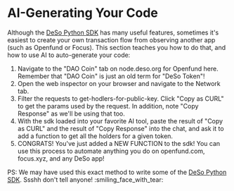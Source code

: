 # AI-Generating Your Code

Although the [DeSo Python SDK](https://github.com/deso-protocol/deso-python-sdk) has many useful features, sometimes it's easiest to create your own transaction flow from observing another app (such as Openfund or Focus). This section teaches you how to do that, and how to use AI to auto-generate your code:

1. Navigate to the "DAO Coin" tab on node.deso.org for Openfund here. Remember that "DAO Coin" is just an old term for "DeSo Token"!
2. Open the web inspector on your browser and navigate to the Network tab.
3. Filter the requests to get-hodlers-for-public-key. Click "Copy as CURL" to get the params used by the request. In addition, note "Copy Response" as we'll be using that too.
4. With the sdk loaded into your favorite AI tool, paste the result of "Copy as CURL" and the result of "Copy Response" into the chat, and ask it to add a function to get all the holders for a given token.
5. CONGRATS! You've just added a NEW FUNCTION to the sdk! You can use this process to automate anything you do on openfund.com, focus.xyz, and any DeSo app!

PS: We may have used this exact method to write some of the [DeSo Python SDK](https://github.com/deso-protocol/deso-python-sdk). Ssshh don't tell anyone! :smiling\_face\_with\_tear:
